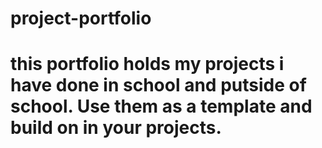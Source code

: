 # project-portfolio
# this portfolio holds my projects i have done in school and putside of school. Use them as a template and build on in your projects. 
